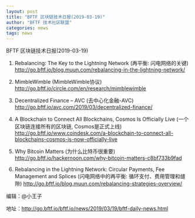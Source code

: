 ```yaml
---
layout: post
title: "BFTF 区块链技术日报(2019-03-19)"
author: "BFTF 技术社区联盟"
categories: news
tags: news
---
```


BFTF 区块链技术日报(2019-03-19)

1. Rebalancing: The Key to the Lightning Network (再平衡: 闪电网络的关键) <http://go.bftf.io/blog.muun.com/rebalancing-in-the-lightning-network/>

2. MimbleWimble (MimbleWimble协议) <http://go.bftf.io/circle.com/en/research/mimblewimble>

3. Decentralized Finance – AVC (去中心化金融-AVC) <http://go.bftf.io/avc.com/2019/03/decentralized-finance/>

4. A Blockchain to Connect All Blockchains, Cosmos Is Officially Live (一个区块链连接所有的区块链, Cosmos是正式上线) <http://go.bftf.io/www.coindesk.com/a-blockchain-to-connect-all-blockchains-cosmos-is-now-officially-live>

5. Why Bitcoin Matters (为什么比特币很重要) <http://go.bftf.io/hackernoon.com/why-bitcoin-matters-c8bf733b9fad>

6. Rebalancing in the Lightning Network: Circular Payments, Fee Management and Splices (闪电网络中的再平衡: 循环支付、费用管理和缝隙) <http://go.bftf.io/blog.muun.com/rebalancing-strategies-overview/>

   


编辑：@小王子

地址：http://go.bftf.io/bftf.io/news/2019/03/19/bftf-daily-news.html

